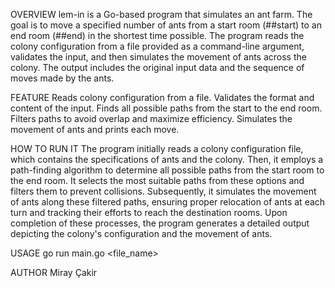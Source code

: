 OVERVIEW 
lem-in is a Go-based program that simulates an ant farm. The goal is to move a specified number of ants from a start room (##start) to an end room (##end) in the shortest time possible. The program reads the colony configuration from a file provided as a command-line argument, validates the input, and then simulates the movement of ants across the colony. The output includes the original input data and the sequence of moves made by the ants.
 

FEATURE
Reads colony configuration from a file.
Validates the format and content of the input.
Finds all possible paths from the start to the end room.
Filters paths to avoid overlap and maximize efficiency.
Simulates the movement of ants and prints each move.


HOW TO RUN IT
The program initially reads a colony configuration file, which contains the specifications of ants and the colony. Then, it employs a path-finding algorithm to determine all possible paths from the start room to the end room. It selects the most suitable paths from these options and filters them to prevent collisions. Subsequently, it simulates the movement of ants along these filtered paths, ensuring proper relocation of ants at each turn and tracking their efforts to reach the destination rooms. Upon completion of these processes, the program generates a detailed output depicting the colony's configuration and the movement of ants.

USAGE
go run main.go <file_name>

AUTHOR
Miray Çakir